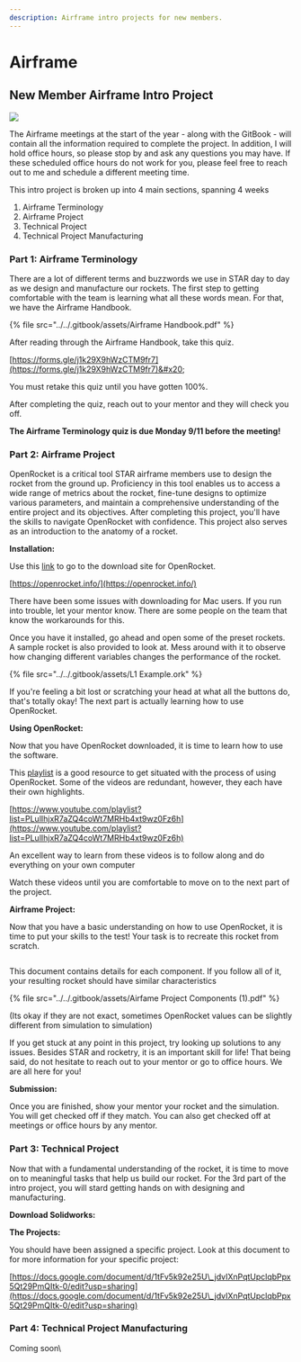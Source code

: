 ```yaml
---
description: Airframe intro projects for new members.
---
```


# Airframe

## New Member Airframe Intro Project

![](../../.gitbook/assets/img\_9630.jpg)

The Airframe meetings at the start of the year - along with the GitBook - will contain all the information required to complete the project. In addition, I will hold office hours, so please stop by and ask any questions you may have. If these scheduled office hours do not work for you, please feel free to reach out to me and schedule a different meeting time.

This intro project is broken up into 4 main sections, spanning 4 weeks

1. Airframe Terminology&#x20;
2. Airframe Project&#x20;
3. Technical Project&#x20;
4. Technical Project Manufacturing

### Part 1: Airframe Terminology

There are a lot of different terms and buzzwords we use in STAR day to day as we design and manufacture our rockets. The first step to getting comfortable with the team is learning what all these words mean. For that, we have the Airframe Handbook.

{% file src="../../.gitbook/assets/Airframe Handbook.pdf" %}

After reading through the Airframe Handbook, take this quiz.&#x20;

[https://forms.gle/j1k29X9hWzCTM9fr7](https://forms.gle/j1k29X9hWzCTM9fr7)&#x20;

You must retake this quiz until you have gotten 100%.&#x20;

After completing the quiz, reach out to your mentor and they will check you off.

**The Airframe Terminology quiz is due Monday 9/11 before the meeting!**

### Part 2: Airframe Project

OpenRocket is a critical tool STAR airframe members use to design the rocket from the ground up. Proficiency in this tool enables us to access a wide range of metrics about the rocket, fine-tune designs to optimize various parameters, and maintain a comprehensive understanding of the entire project and its objectives. After completing this project, you'll have the skills to navigate OpenRocket with confidence. This project also serves as an introduction to the anatomy of a rocket.

**Installation:**

Use this [link](https://openrocket.info/) to go to the download site for OpenRocket.

[https://openrocket.info/](https://openrocket.info/)

There have been some issues with downloading for Mac users. If you run into trouble, let your mentor know. There are some people on the team that know the workarounds for this.

Once you have it installed, go ahead and open some of the preset rockets. A sample rocket is also provided to look at. Mess around with it to observe how changing different variables changes the performance of the rocket.&#x20;



{% file src="../../.gitbook/assets/L1 Example.ork" %}

If you're feeling a bit lost or scratching your head at what all the buttons do, that's totally okay! The next part is actually learning how to use OpenRocket.

**Using OpenRocket:**

Now that you have OpenRocket downloaded,  it is time to learn how to use the software.

This [playlist](https://youtube.com/playlist?list=PLulIhjxR7aZQ4coWt7MRHb4xt9wz0Fz6h\&si=nksFGq7o\_BnIMT5s) is a good resource to get situated with the process of using OpenRocket. Some of the videos are redundant, however, they each have their own highlights.&#x20;

[https://www.youtube.com/playlist?list=PLulIhjxR7aZQ4coWt7MRHb4xt9wz0Fz6h](https://www.youtube.com/playlist?list=PLulIhjxR7aZQ4coWt7MRHb4xt9wz0Fz6h)

An excellent way to learn from these videos is to follow along and do everything on your own computer

Watch these videos until you are comfortable to move on to the next part of the project.&#x20;

**Airframe Project:**

Now that you have a basic understanding on how to use OpenRocket, it is time to put your skills to the test! Your task is to recreate this rocket from scratch.

<figure><img src="https://lh5.googleusercontent.com/q3o9Sdcuq5pzN2_opSOK0LcmYVrVeb85KjXaJLf1qk7KGMyFbg3vgVGxgiZSlDzNkwcVJ6486tTcxxC23_Yn2V1tQwj9pU4u6tWbOUfzW-raCqPKhvZXdx6pG-JZlyhamzFzlp_NgvM7y6Gf-NUmWus" alt=""><figcaption></figcaption></figure>

This document contains details for each component. If you follow all of it, your resulting rocket should have similar characteristics&#x20;

{% file src="../../.gitbook/assets/Airfame Project Components (1).pdf" %}

(Its okay if they are not exact, sometimes OpenRocket values can be slightly different from simulation to simulation)&#x20;

If you get stuck at any point in this project, try looking up solutions to any issues. Besides STAR and rocketry, it is an important skill for life! That being said, do not hesitate to reach out to your mentor or go to office hours. We are all here for you!&#x20;

**Submission:**

Once you are finished, show your mentor your rocket and the simulation.  You will get checked off if they match. You can also get checked off at meetings or office hours by any mentor.

### Part 3: Technical Project&#x20;

Now that with a fundamental understanding of the rocket, it is time to move on to meaningful tasks that help us build our rocket. For the 3rd part of the intro project, you will stard getting hands on with designing and manufacturing.

**Download Solidworks:**



**The Projects:**

You should have been assigned a specific project. Look at this document to for more information for your specific project:

[https://docs.google.com/document/d/1tFv5k92e25U\_jdvIXnPqtUpclqbPpx5Qt29PmQItk-0/edit?usp=sharing](https://docs.google.com/document/d/1tFv5k92e25U\_jdvIXnPqtUpclqbPpx5Qt29PmQItk-0/edit?usp=sharing)

### Part 4: Technical Project Manufacturing

Coming soon\
